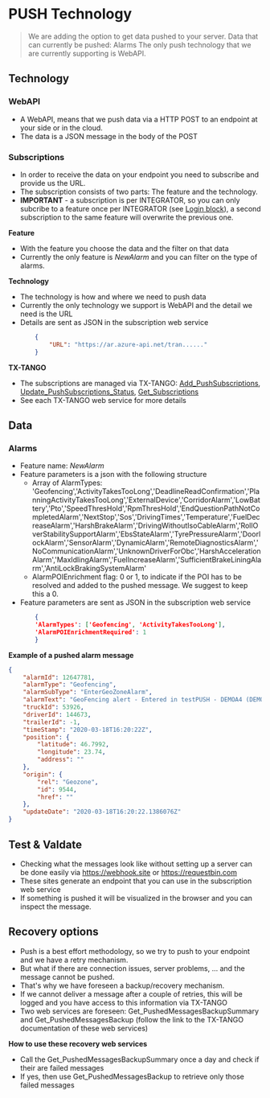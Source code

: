 <!-- docs/op/push/README.md -->
# PUSH Technology

> We are adding the option to get data pushed to your server.
> Data that can currently be pushed: Alarms
> The only push technology that we are currently supporting is WebAPI.

## Technology
### WebAPI
- A WebAPI, means that we push data via a HTTP POST to an endpoint at your side or in the cloud.
- The data is a JSON message in the body of the POST

### Subscriptions
- In order to receive the data on your endpoint you need to subscribe and provide us the URL.
- The subscription consists of two parts: The feature and the technology.
- **IMPORTANT** - a subscription is per INTEGRATOR, so you can only subcribe to a feature once per INTEGRATOR (see [Login block](/detail/loginblock.md)), a second subscription to the same feature will overwrite the previous one.

**Feature**
- With the feature you choose the data and the filter on that data
- Currently the only feature is _NewAlarm_ and you can filter on the type of alarms.

**Technology**
- The technology is how and where we need to push data
- Currently the only technology we support is WebAPI and the detail we need is the URL
- Details are sent as JSON in the subscription web service
	```json
		{
			"URL": "https://ar.azure-api.net/tran......"
		}
	```

**TX-TANGO**
- The subscriptions are managed via TX-TANGO: [Add_PushSubscriptions](/op/Add_PushSubscriptions/), [Update_PushSubscriptions_Status](/op/Update_PushSubscriptions_Status/), [Get_Subscriptions](/op/Get_PushSubscriptions/)
- See each TX-TANGO web service for more details

## Data
### Alarms
- Feature name: _NewAlarm_
- Feature parameters is a json with the following structure
	- Array of AlarmTypes: 'Geofencing','ActivityTakesTooLong','DeadlineReadConfirmation','PlanningActivityTakesTooLong','ExternalDevice','CorridorAlarm','LowBattery','Pto','SpeedThresHold','RpmThresHold','EndQuestionPathNotCompletedAlarm','NextStop','Sos','DrivingTimes','Temperature','FuelDecreaseAlarm','HarshBrakeAlarm','DrivingWithoutIsoCableAlarm','RollOverStabilitySupportAlarm','EbsStateAlarm','TyrePressureAlarm','DoorlockAlarm','SensorAlarm','DynamicAlarm','RemoteDiagnosticsAlarm','NoCommunicationAlarm','UnknownDriverForObc','HarshAccelerationAlarm','MaxIdlingAlarm','FuelIncreaseAlarm','SufficientBrakeLiningAlarm','AntiLockBrakingSystemAlarm'
	- AlarmPOIEnrichment flag: 0 or 1, to indicate if the POI has to be resolved and added to the pushed message. We suggest to keep this a 0.
- Feature parameters are sent as JSON in the subscription web service
	```json
		{
		'AlarmTypes': ['Geofencing', 'ActivityTakesTooLong'],
		'AlarmPOIEnrichmentRequired': 1
		}
	```

**Example of a pushed alarm message**
```json
{
    "alarmId": 12647781,
    "alarmType": "Geofencing",
    "alarmSubType": "EnterGeoZoneAlarm",
    "alarmText": "GeoFencing alert - Entered in testPUSH - DEMOA4 (DEMO ROMANIA).",
    "truckId": 53926,
    "driverId": 144673,
    "trailerId": -1,
    "timeStamp": "2020-03-18T16:20:22Z",
    "position": {
        "latitude": 46.7992,
        "longitude": 23.74,
        "address": ""
    },
    "origin": {
        "rel": "Geozone",
        "id": 9544,
        "href": ""
    },
    "updateDate": "2020-03-18T16:20:22.1386076Z"
}
```

## Test & Valdate
- Checking what the messages look like without setting up a server can be done easily via https://webhook.site or https://requestbin.com
- These sites generate an endpoint that you can use in the subscription web service
- If something is pushed it will be visualized in the browser and you can inspect the message.

## Recovery options
- Push is a best effort methodology, so we try to push to your endpoint and we have a retry mechanism.
- But what if there are connection issues, server problems, ... and the message cannot be pushed.
- That's why we have foreseen a backup/recovery mechanism.
- If we cannot deliver a message after a couple of retries, this will be logged and you have access to this information via TX-TANGO
- Two web services are foreseen: Get_PushedMessagesBackupSummary and Get_PushedMessagesBackup (follow the link to the TX-TANGO documentation of these web services)

**How to use these recovery web services**
- Call the Get_PushedMessagesBackupSummary once a day and check if their are failed messages
- If yes, then use Get_PushedMessagesBackup to retrieve only those failed messages
